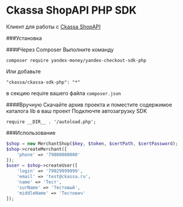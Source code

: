 # Ckassa ShopAPI PHP SDK
Клиент для работы с <a href="https://cabinet.ckassa.ru/doc">Ckassa ShopAPI</a>

###Установка

####Через Composer
Выполните команду

`composer require yandex-money/yandex-checkout-sdk-php`

Или добавьте 

`"ckassa/ckassa-sdk-php": "*"`

в секцию require вашего файла `composer.json`

####Вручную
Скачайте архив проекта и поместите содержимое каталога lib в ваш проект
Подключте автозагрузку SDK

`require __DIR__ . '/autoload.php'; `


###Использование
```php
$shop = new MerchantShop($key, $token, $certPath, $certPassword);
$shop->createMerchant([
    'phone' => '79000000000'
]);
$user = $shop->createUser([
    'login' => '79029999999',
    'email' => 'test@ckassa.ru',
    'name' => 'Тест',
    'surName' => 'Тестовый',
    'middleName' => 'Тестович'
]);
```